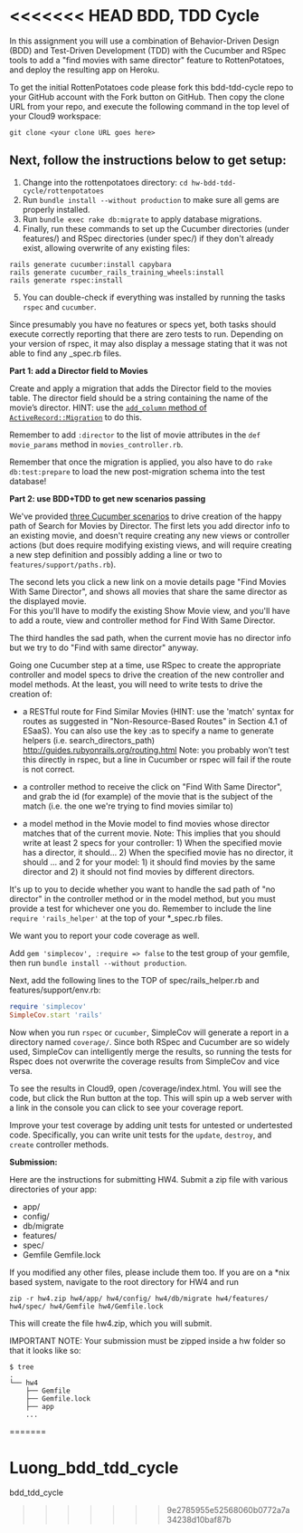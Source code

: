 <<<<<<< HEAD
BDD, TDD Cycle
===

In this assignment you will use a combination of Behavior-Driven Design (BDD) and Test-Driven Development (TDD) with the Cucumber and RSpec tools to add a "find movies with same director" feature to RottenPotatoes, and deploy the resulting app on Heroku.

To get the initial RottenPotatoes code please fork this bdd-tdd-cycle repo to your GitHub account with the Fork button on GitHub. Then copy the clone URL from your repo, and execute the following command in the top level of your Cloud9 workspace:

`git clone <your clone URL goes here>`

Next, follow the instructions below to get setup:
----
1) Change into the rottenpotatoes directory: `cd hw-bdd-tdd-cycle/rottenpotatoes`  
2) Run `bundle install --without production` to make sure all gems are properly installed.    
3) Run `bundle exec rake db:migrate` to apply database migrations.    
4) Finally, run these commands to set up the Cucumber directories (under features/) and RSpec directories (under spec/) if they don't already exist, allowing overwrite of any existing files:

```shell
rails generate cucumber:install capybara
rails generate cucumber_rails_training_wheels:install
rails generate rspec:install
```
5) You can double-check if everything was installed by running the tasks `rspec` and `cucumber`.  

Since presumably you have no features or specs yet, both tasks should execute correctly reporting that there are zero tests to run. Depending on your version of rspec, it may also display a message stating that it was not able to find any _spec.rb files.

**Part 1: add a Director field to Movies**

Create and apply a migration that adds the Director field to the movies table. 
The director field should be a string containing the name of the movie’s director. 
HINT: use the [`add_column` method of `ActiveRecord::Migration`](http://apidock.com/rails/ActiveRecord/ConnectionAdapters/SchemaStatements/add_column) to do this. 

Remember to add `:director` to the list of movie attributes in the `def movie_params` method in `movies_controller.rb`.

Remember that once the migration is applied, you also have to do `rake db:test:prepare` 
to load the new post-migration schema into the test database!

**Part 2: use BDD+TDD to get new scenarios passing**

We've provided [three Cucumber scenarios](http://pastebin.com/L6FYWyV7) to 
drive creation of the happy path of Search for Movies by Director.
The first lets you add director info to an existing movie, 
and doesn't require creating any new views or controller actions 
(but does require modifying existing views, and will require creating a new step definition and possibly adding a line
or two to `features/support/paths.rb`).

The second lets you click a new link on a movie details page "Find Movies With Same Director", 
and shows all movies that share the same director as the displayed movie.  
For this you'll have to modify the existing Show Movie view, and you'll have to add a route, 
view and controller method for Find With Same Director.  

The third handles the sad path, when the current movie has no director info but we try 
to do "Find with same director" anyway.

Going one Cucumber step at a time, use RSpec to create the appropriate
controller and model specs to drive the creation of the new controller
and model methods.  At the least, you will need to write tests to drive
the creation of: 

+ a RESTful route for Find Similar Movies 
(HINT: use the 'match' syntax for routes as suggested in "Non-Resource-Based Routes" 
in Section 4.1 of ESaaS). You can also use the key :as to specify a name to generate helpers (i.e. search_directors_path) http://guides.rubyonrails.org/routing.html Note: you probably won’t test this directly in rspec, but a line in Cucumber or rspec will fail if the route is not correct.

+ a controller method to receive the click
on "Find With Same Director", and grab the id (for example) of the movie
that is the subject of the match (i.e. the one we're trying to find
movies similar to) 

+ a model method in the Movie model to find movies
whose director matches that of the current movie. Note: This implies that you should write at least 2 specs for your controller: 1) When the specified movie has a director, it should...  2) When the specified movie has no director, it should ... and 2 for your model: 1) it should find movies by the same director and 2) it should not find movies by different directors.

It's up to you to
decide whether you want to handle the sad path of "no director" in the
controller method or in the model method, but you must provide a test
for whichever one you do. Remember to include the line 
`require 'rails_helper'` at the top of your *_spec.rb files.

We want you to report your code coverage as well.

Add `gem 'simplecov', :require => false` to the test group of your gemfile, then run `bundle install --without production`.

Next, add the following lines to the TOP of spec/rails_helper.rb and features/support/env.rb:

```ruby
require 'simplecov'
SimpleCov.start 'rails'
```

Now when you run `rspec` or `cucumber`, SimpleCov will generate a report in a directory named
`coverage/`. Since both RSpec and Cucumber are so widely used, SimpleCov
can intelligently merge the results, so running the tests for Rspec does
not overwrite the coverage results from SimpleCov and vice versa.

To see the results in Cloud9, open /coverage/index.html. You will see the code, but click the Run button at the top. This will spin up a web server with a link in the console you can click to see your coverage report.

Improve your test coverage by adding unit tests for untested or undertested code. Specifically, you can write unit tests for the `update`, `destroy`, and `create` controller methods.

**Submission:**

Here are the instructions for submitting HW4. Submit a zip file with various directories of your app:

* app/
* config/
* db/migrate
* features/
* spec/
* Gemfile
Gemfile.lock

If you modified any other files, please include them too. If you are on a *nix based system, navigate to the root directory for HW4 and run

```zip -r hw4.zip hw4/app/ hw4/config/ hw4/db/migrate hw4/features/ hw4/spec/ hw4/Gemfile hw4/Gemfile.lock```

This will create the file hw4.zip, which you will submit.

IMPORTANT NOTE: Your submission must be zipped inside a hw folder so that it looks like so:

```
$ tree
.
└── hw4
    ├── Gemfile
    ├── Gemfile.lock
    ├── app
    ...
```
=======
# Luong_bdd_tdd_cycle
bdd_tdd_cycle
>>>>>>> 9e2785955e52568060b0772a7a34238d10baf87b
